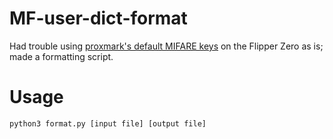 # MF-user-dict-format

Had trouble using [proxmark's default MIFARE keys](https://github.com/RfidResearchGroup/proxmark3/blob/master/client/dictionaries/mfc_default_keys.dic) on the Flipper Zero as is; made a formatting script.

# Usage
`python3 format.py [input file] [output file]`